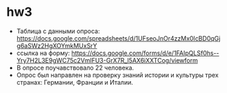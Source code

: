 # hw3
+ Таблица с данными опроса: https://docs.google.com/spreadsheets/d/1UFseoJnOr4zzMx0IcBD0qGjg6aSWz2HgXOYmkMUxSrY
+ ссылка на форму: https://docs.google.com/forms/d/e/1FAIpQLSf0hs--Yry7H2L3E9gWC75c2VmlFU3-GrX7R_l5AX6iXXTCog/viewform
+ В опросе поучавствовало 22 человека. 
+ Опрос был направлен на проверку знаний истории и культуры трех странах: Германии, Франции и Италии. 

